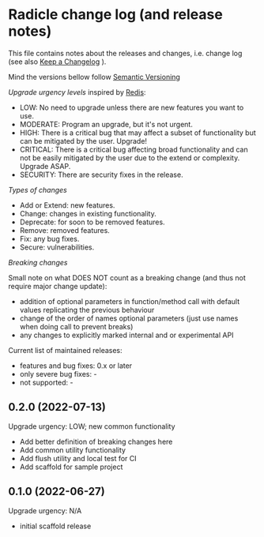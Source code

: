 Radicle change log (and release notes)
======================================

This file contains notes about the releases
and changes, i.e. change log
(see also [Keep a Changelog](https://keepachangelog.com/en/1.0.0/) ).

Mind the versions bellow follow [Semantic Versioning](https://semver.org/)

*Upgrade urgency levels* inspired by [Redis](https://github.com/redis/redis):

- LOW: No need to upgrade unless there are new features you want to use.
- MODERATE: Program an upgrade, but it's not urgent.
- HIGH: There is a critical bug that may affect a subset of functionality
  but can be mitigated by the user. Upgrade!
- CRITICAL: There is a critical bug affecting broad functionality
  and can not be easily mitigated by the user due to the extend or complexity.
  Upgrade ASAP.
- SECURITY: There are security fixes in the release.

*Types of changes*

- Add or Extend: new features.
- Change: changes in existing functionality.
- Deprecate: for soon to be removed features.
- Remove: removed features.
- Fix: any bug fixes.
- Secure: vulnerabilities.

*Breaking changes*

Small note on what DOES NOT count as a breaking change
(and thus not require major change update):

- addition of optional parameters in function/method call
  with default values replicating the previous behaviour
- change of the order of names optional parameters
  (just use names when doing call to prevent breaks)
- any changes to explicitly marked internal
  and or experimental API

Current list of maintained releases:

- features and bug fixes: 0.x or later
- only severe bug fixes: -
- not supported: -


0.2.0 (2022-07-13)
------------------

Upgrade urgency: LOW; new common functionality

- Add better definition of breaking changes here
- Add common utility functionality
- Add flush utility and local test for CI
- Add scaffold for sample project


0.1.0 (2022-06-27)
------------------

Upgrade urgency: N/A

- initial scaffold release
